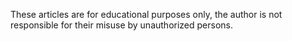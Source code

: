 These articles are for educational purposes only, the author is not responsible for their misuse by unauthorized persons.
